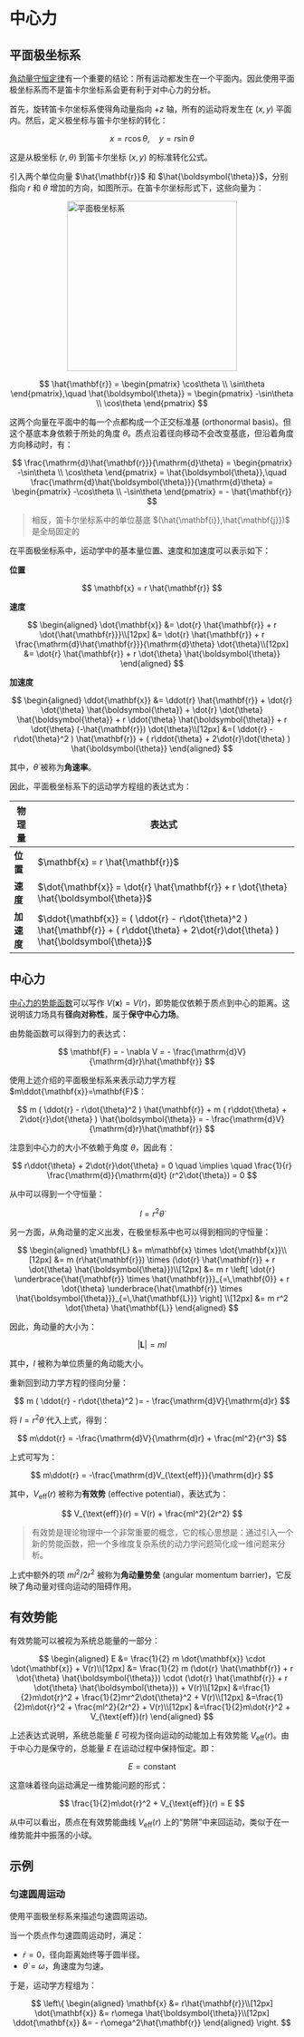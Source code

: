 # 中心力

## 平面极坐标系

[角动量守恒定律](./质点动力学.md#角动量守恒定律)有一个重要的结论：所有运动都发生在一个平面内。因此使用平面极坐标系而不是笛卡尔坐标系会更有利于对中心力的分析。

首先，旋转笛卡尔坐标系使得角动量指向 $+z$ 轴，所有的运动将发生在 $(x,y)$ 平面内。然后，定义极坐标与笛卡尔坐标的转化：

$$
x = r \cos\theta,\quad y = r \sin\theta
$$

这是从极坐标 $(r,\theta)$ 到笛卡尔坐标 $(x,y)$ 的标准转化公式。

引入两个单位向量 $\hat{\mathbf{r}}$ 和 $\hat{\boldsymbol{\theta}}$，分别指向 $r$ 和 $\theta$ 增加的方向，如图所示。在笛卡尔坐标形式下，这些向量为：

<div style="width: fit-content; margin: 0 auto;">
  <img src="/物理学/力学/平面极坐标系.drawio.svg" alt="平面极坐标系" style="height: 300px;">
</div>

$$
\hat{\mathbf{r}} = \begin{pmatrix} \cos\theta \\ \sin\theta \end{pmatrix},\quad \hat{\boldsymbol{\theta}} = \begin{pmatrix} -\sin\theta \\ \cos\theta \end{pmatrix}
$$

这两个向量在平面中的每一个点都构成一个正交标准基 (orthonormal basis)。但这个基底本身依赖于所处的角度 $\theta$。质点沿着径向移动不会改变基底，但沿着角度方向移动时，有：

$$
\frac{\mathrm{d}\hat{\mathbf{r}}}{\mathrm{d}\theta} = \begin{pmatrix} -\sin\theta \\ \cos\theta \end{pmatrix} = \hat{\boldsymbol{\theta}},\quad \frac{\mathrm{d}\hat{\boldsymbol{\theta}}}{\mathrm{d}\theta} = \begin{pmatrix} -\cos\theta \\ -\sin\theta \end{pmatrix} = - \hat{\mathbf{r}}
$$

> 相反，笛卡尔坐标系中的单位基底 $(\hat{\mathbf{i}},\hat{\mathbf{j}})$ 是全局固定的

在平面极坐标系中，运动学中的基本量位置、速度和加速度可以表示如下：

**位置**

$$
\mathbf{x} = r \hat{\mathbf{r}}
$$

**速度**

$$
\begin{aligned}
\dot{\mathbf{x}}
&= \dot{r} \hat{\mathbf{r}} + r \dot{\hat{\mathbf{r}}}\\[12px]
&= \dot{r} \hat{\mathbf{r}} + r \frac{\mathrm{d}\hat{\mathbf{r}}}{\mathrm{d}\theta} \dot{\theta}\\[12px]
&= \dot{r} \hat{\mathbf{r}} + r \dot{\theta} \hat{\boldsymbol{\theta}}
\end{aligned}
$$

**加速度**

$$
\begin{aligned}
\ddot{\mathbf{x}}
&= \ddot{r} \hat{\mathbf{r}} + \dot{r} \dot{\theta} \hat{\boldsymbol{\theta}} + \dot{r} \dot{\theta} \hat{\boldsymbol{\theta}} + r \ddot{\theta} \hat{\boldsymbol{\theta}} + r \dot{\theta} (-\hat{\mathbf{r}}) \dot{\theta}\\[12px]
&=( \ddot{r} - r\dot{\theta}^2 ) \hat{\mathbf{r}} + ( r\ddot{\theta} + 2\dot{r}\dot{\theta} ) \hat{\boldsymbol{\theta}}
\end{aligned}
$$

其中，$\dot{\theta}$ 被称为**角速率**。

因此，平面极坐标系下的运动学方程组的表达式为：

| 物理量   | 表达式 |
|----------|--------|
| **位置** | $\mathbf{x} = r \hat{\mathbf{r}}$ |
| **速度** | $\dot{\mathbf{x}} = \dot{r} \hat{\mathbf{r}} + r \dot{\theta} \hat{\boldsymbol{\theta}}$ |
| **加速度** | $\ddot{\mathbf{x}} = ( \ddot{r} - r\dot{\theta}^2 ) \hat{\mathbf{r}} + ( r\ddot{\theta} + 2\dot{r}\dot{\theta} ) \hat{\boldsymbol{\theta}}$ |


## 中心力

[中心力的势能函数](./质点动力学.md#中心力)可以写作 $V(\mathbf{x})=V(r)$，即势能仅依赖于质点到中心的距离。这说明该力场具有**径向对称性**，属于**保守中心力场**。

由势能函数可以得到力的表达式：

$$
\mathbf{F} = - \nabla V = - \frac{\mathrm{d}V}{\mathrm{d}r}\hat{\mathbf{r}}
$$

使用上述介绍的平面极坐标系来表示动力学方程 $m\ddot{\mathbf{x}}=\mathbf{F}$：

$$
m ( \ddot{r} - r\dot{\theta}^2 ) \hat{\mathbf{r}} + m ( r\ddot{\theta} + 2\dot{r}\dot{\theta} ) \hat{\boldsymbol{\theta}} = - \frac{\mathrm{d}V}{\mathrm{d}r}\hat{\mathbf{r}}
$$

注意到中心力的大小不依赖于角度 $\theta$，因此有：

$$
r\ddot{\theta} + 2\dot{r}\dot{\theta} = 0 \quad \implies \quad \frac{1}{r} \frac{\mathrm{d}}{\mathrm{d}t} (r^2\dot{\theta}) = 0
$$

从中可以得到一个守恒量：

$$
l = r^2 \dot{\theta}
$$

另一方面，从角动量的定义出发，在极坐标系中也可以得到相同的守恒量：

$$
\begin{aligned}
\mathbf{L} &= m\mathbf{x} \times \dot{\mathbf{x}}\\[12px]
&= m (r\hat{\mathbf{r}}) \times (\dot{r} \hat{\mathbf{r}} + r \dot{\theta} \hat{\boldsymbol{\theta}})\\[12px]
&= m r \left[ \dot{r} \underbrace{\hat{\mathbf{r}} \times \hat{\mathbf{r}}}_{=\,\mathbf{0}} + r \dot{\theta} \underbrace{\hat{\mathbf{r}} \times \hat{\boldsymbol{\theta}}}_{=\,\hat{\mathbf{L}}} \right] \\[12px]
&= m r^2 \dot{\theta} \hat{\mathbf{L}}
\end{aligned}
$$

因此，角动量的大小为：

$$
|\mathbf{L}| = m l
$$

其中，$l$ 被称为单位质量的角动能大小。

重新回到动力学方程的径向分量：

$$
m ( \ddot{r} - r\dot{\theta}^2 )= - \frac{\mathrm{d}V}{\mathrm{d}r}
$$

将 $l=r^2\dot{\theta}$ 代入上式，得到：

$$
m\ddot{r} = -\frac{\mathrm{d}V}{\mathrm{d}r} + \frac{ml^2}{r^3}
$$

上式可写为：

$$
m\ddot{r} = -\frac{\mathrm{d}V_{\text{eff}}}{\mathrm{d}r}
$$

其中，$V_{\text{eff}}(r)$ 被称为**有效势** (effective potential)，表达式为：

$$
V_{\text{eff}}(r) = V(r) + \frac{ml^2}{2r^2}
$$

> 有效势是理论物理中一个非常重要的概念，它的核心思想是：通过引入一个新的势能函数，把一个多维度复杂系统的动力学问题简化成一维问题来分析。

上式中额外的项 $ml^2 / 2r^2$ 被称为**角动量势垒** (angular momentum barrier)，它反映了角动量对径向运动的阻碍作用。

## 有效势能

有效势能可以被视为系统总能量的一部分：

$$
\begin{aligned}
E &= \frac{1}{2} m \dot{\mathbf{x}} \cdot \dot{\mathbf{x}} + V(r)\\[12px]
&= \frac{1}{2} m (\dot{r} \hat{\mathbf{r}} + r \dot{\theta} \hat{\boldsymbol{\theta}}) \cdot (\dot{r} \hat{\mathbf{r}} + r \dot{\theta} \hat{\boldsymbol{\theta}}) + V(r)\\[12px]
&=\frac{1}{2}m\dot{r}^2 + \frac{1}{2}mr^2\dot{\theta}^2 + V(r)\\[12px]
&=\frac{1}{2}m\dot{r}^2 + \frac{ml^2}{2r^2} + V(r)\\[12px]
&=\frac{1}{2}m\dot{r}^2 + V_{\text{eff}}(r)
\end{aligned}
$$

上述表达式说明，系统总能量 $E$ 可视为径向运动的动能加上有效势能 $V_{\text{eff}}(r)$。由于中心力是保守的，总能量 $E$ 在运动过程中保持恒定。即：

$$
E = \text{constant}
$$

这意味着径向运动满足一维势能问题的形式：

$$
\frac{1}{2}m\dot{r}^2 + V_{\text{eff}}(r) = E
$$

从中可以看出，质点在有效势能曲线 $V_{\text{eff}}(r)$ 上的“势阱”中来回运动，类似于在一维势能井中振荡的小球。

## 示例

### 匀速圆周运动

使用平面极坐标系来描述匀速圆周运动。

当一个质点作匀速圆周运动时，满足：

- $\dot{r}=0$，径向距离始终等于圆半径。
- $\dot{\theta}=\omega$，角速度为匀速。

于是，运动学方程组为：

$$
\left\{
\begin{aligned}
\mathbf{x} &= r\hat{\mathbf{r}}\\[12px]
\dot{\mathbf{x}} &= r\omega \hat{\boldsymbol{\theta}}\\[12px]
\ddot{\mathbf{x}} &= - r\omega^2\hat{\mathbf{r}}
\end{aligned}
\right.
$$

